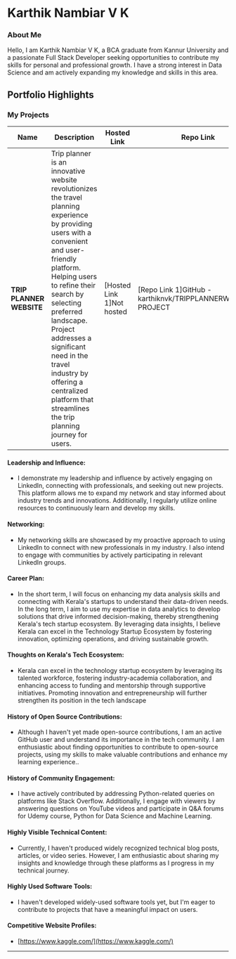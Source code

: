 # Karthik Nambiar V K 

### About Me

Hello, I am Karthik Nambiar V K, a BCA graduate from Kannur University and a passionate Full Stack Developer seeking opportunities to contribute my skills for personal and professional growth. I have a strong interest in Data Science and am actively expanding my knowledge and skills in this area.


## Portfolio Highlights

### My Projects

| Name                | Description                                                               | Hosted Link                              | Repo Link                                                      |
|---------------------|---------------------------------------------------------------------------|------------------------------------------|----------------------------------------------------------------|
| **TRIP PLANNER WEBSITE**  |Trip planner is an innovative website revolutionizes the travel planning experience by providing users with a convenient and user-friendly platform. Helping users  to refine their search by selecting preferred landscape.  Project addresses a significant need in the travel  industry by offering a centralized platform that streamlines the trip planning journey for users.                                             | [Hosted Link 1]Not hosted   | [Repo Link 1]GitHub - karthiknvk/TRIPPLANNERWEBSITE-PROJECT             |


#### Leadership and Influence:

- I demonstrate my leadership and influence by actively engaging on LinkedIn, connecting with professionals, and seeking out new projects. This platform allows me to expand my network and stay informed about industry trends and innovations. Additionally, I regularly utilize online resources to continuously learn and develop my skills.

#### Networking:

- My networking skills are showcased by my proactive approach to using LinkedIn to connect with new professionals in my industry. I also intend to engage with communities by actively participating in relevant LinkedIn groups.

#### Career Plan:

- In the short term, I will focus on enhancing my data analysis skills and connecting with Kerala's startups to understand their data-driven needs. In the long term, I aim to use my expertise in data analytics to develop solutions that drive informed decision-making, thereby strengthening Kerala's tech startup ecosystem. By leveraging data insights, I believe Kerala can excel in the Technology Startup Ecosystem by fostering innovation, optimizing operations, and driving sustainable growth.

#### Thoughts on Kerala's Tech Ecosystem:

- Kerala can excel in the technology startup ecosystem by leveraging its talented workforce, fostering industry-academia collaboration, and enhancing access to funding and mentorship through supportive initiatives. Promoting innovation and entrepreneurship will further strengthen its position in the tech landscape

#### History of Open Source Contributions:

- Although I haven't yet made open-source contributions, I am an active GitHub user and understand its importance in the tech community. I am enthusiastic about finding opportunities to contribute to open-source projects, using my skills to make valuable contributions and enhance my learning experience..

#### History of Community Engagement:

-  I have actively contributed by addressing Python-related queries on platforms like Stack Overflow. Additionally, I engage with viewers by answering questions on YouTube videos and participate in Q&A forums for Udemy course, Python for Data Science and Machine Learning.

#### Highly Visible Technical Content:

- Currently, I haven't produced widely recognized technical blog posts, articles, or video series. However, I am enthusiastic about sharing my insights and knowledge through these platforms as I progress in my technical journey.

#### Highly Used Software Tools:

- I haven't developed widely-used software tools yet, but I'm eager to contribute to projects that have a meaningful impact on users.

#### Competitive Website Profiles:

- [https://www.kaggle.com/](https://www.kaggle.com/)





---

